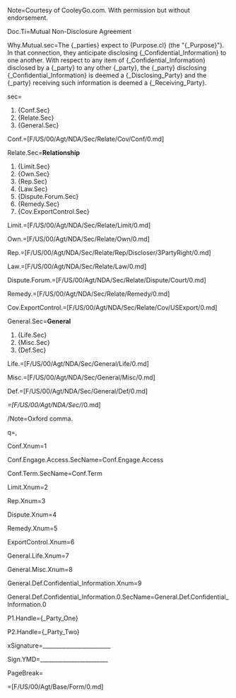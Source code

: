 Note=Courtesy of CooleyGo.com. With permission but without endorsement. 

Doc.Ti=Mutual Non-Disclosure Agreement

Why.Mutual.sec=The {_parties} expect to {Purpose.cl} (the "{_Purpose}").  In that connection, they anticipate disclosing {_Confidential_Information} to one another.  With respect to any item of {_Confidential_Information} disclosed by a {_party} to any other {_party}, the {_party} disclosing {_Confidential_Information} is deemed a {_Disclosing_Party} and the {_party} receiving such information is deemed a {_Receiving_Party}. 

sec=<ol><li>{Conf.Sec}<li>{Relate.Sec}<li>{General.Sec}</ol>

Conf.=[F/US/00/Agt/NDA/Sec/Relate/Cov/Conf/0.md]

Relate.Sec=<b>Relationship</b><ol><li>{Limit.Sec}<li>{Own.Sec}<li>{Rep.Sec}<li>{Law.Sec}<li>{Dispute.Forum.Sec}<li>{Remedy.Sec}<li>{Cov.ExportControl.Sec}</ol>

Limit.=[F/US/00/Agt/NDA/Sec/Relate/Limit/0.md]

Own.=[F/US/00/Agt/NDA/Sec/Relate/Own/0.md]

Rep.=[F/US/00/Agt/NDA/Sec/Relate/Rep/Discloser/3PartyRight/0.md]

Law.=[F/US/00/Agt/NDA/Sec/Relate/Law/0.md]

Dispute.Forum.=[F/US/00/Agt/NDA/Sec/Relate/Dispute/Court/0.md]

Remedy.=[F/US/00/Agt/NDA/Sec/Relate/Remedy/0.md]

Cov.ExportControl.=[F/US/00/Agt/NDA/Sec/Relate/Cov/USExport/0.md]

General.Sec=<b>General</b><ol><li>{Life.Sec}<li>{Misc.Sec}<li>{Def.Sec}</ol>

Life.=[F/US/00/Agt/NDA/Sec/General/Life/0.md]

Misc.=[F/US/00/Agt/NDA/Sec/General/Misc/0.md]

Def.=[F/US/00/Agt/NDA/Sec/General/Def/0.md]

_=[F/US/00/Agt/NDA/Sec/_/0.md]

/Note=Oxford comma.

q=,

Conf.Xnum=1

Conf.Engage.Access.SecName=Conf.Engage.Access

Conf.Term.SecName=Conf.Term

Limit.Xnum=2

Rep.Xnum=3

Dispute.Xnum=4

Remedy.Xnum=5

ExportControl.Xnum=6

General.Life.Xnum=7

General.Misc.Xnum=8

General.Def.Confidential_Information.Xnum=9

General.Def.Confidential_Information.0.SecName=General.Def.Confidential_Information.0

P1.Handle={_Party_One}

P2.Handle={_Party_Two}

xSignature=________________________

Sign.YMD=________________________

PageBreak=</i>

=[F/US/00/Agt/Base/Form/0.md]